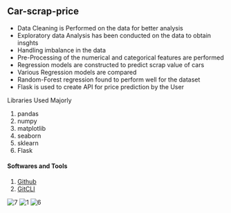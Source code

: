 <h2> Car-scrap-price </h2>

<ul>
<li>Data Cleaning is Performed on the data for better analysis</li>
<li>Exploratory data Analysis has been conducted on the data to obtain insghts </li>
<li>Handling imbalance in the data</li>
<li>Pre-Processing of the numerical and categorical features are performed</li>
<li>Regression models are constructed to predict scrap value of cars</li>
<li>Various Regression models are compared</li>
<li>Random-Forest regression found to perform well for the dataset</li>
<li>Flask is used to create API for price prediction by the User</li>
</ul>



</h4> Libraries Used Majorly </h4>

<ol>
<li>pandas</li>
<li>numpy</li>
<li>matplotlib</li>
<li>seaborn</li>
<li>sklearn</li>
<li>Flask</li>
</ol>

<h4> Softwares and Tools </h4>

1. [Github](https://github.com/)
2. [GitCLI](https://git-scm.com/downloads)

![7](https://user-images.githubusercontent.com/110568431/231305265-f865d738-e4b6-4153-8e8d-2cc4fea844e9.PNG)
![1](https://user-images.githubusercontent.com/110568431/231305292-880736db-c0f5-4067-9819-9baaf3ebafcd.PNG)
![6](https://user-images.githubusercontent.com/110568431/231305354-377b581c-991f-44f4-bdd3-43f4e78fbf44.PNG)
